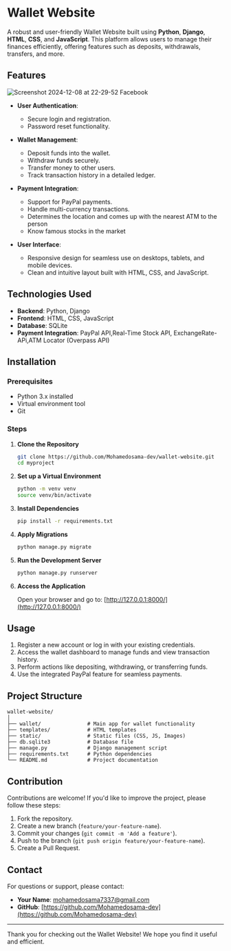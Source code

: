 # Wallet Website

A robust and user-friendly Wallet Website built using **Python**, **Django**, **HTML**, **CSS**, and **JavaScript**. This platform allows users to manage their finances efficiently, offering features such as deposits, withdrawals, transfers, and more.

## Features
![Screenshot 2024-12-08 at 22-29-52 Facebook](https://github.com/user-attachments/assets/9a37da32-50b1-4e7a-9ce0-98711932ff3e)

- **User Authentication**:
  - Secure login and registration.
  - Password reset functionality.

- **Wallet Management**:
  - Deposit funds into the wallet.
  - Withdraw funds securely.
  - Transfer money to other users.
  - Track transaction history in a detailed ledger.

- **Payment Integration**:
  - Support for PayPal payments.
  - Handle multi-currency transactions.
  - Determines the location and comes up with the nearest ATM to the person
  - Know famous stocks in the market

- **User Interface**:
  - Responsive design for seamless use on desktops, tablets, and mobile devices.
  - Clean and intuitive layout built with HTML, CSS, and JavaScript.

## Technologies Used

- **Backend**: Python, Django
- **Frontend**: HTML, CSS, JavaScript
- **Database**: SQLite 
- **Payment Integration**: PayPal API,Real-Time Stock API, ExchangeRate-APi,ATM Locator (Overpass API)

## Installation

### Prerequisites

- Python 3.x installed
- Virtual environment tool 
- Git

### Steps

1. **Clone the Repository**

   ```bash
   git clone https://github.com/Mohamedosama-dev/wallet-website.git
   cd myproject
   ```

2. **Set up a Virtual Environment**

   ```bash
   python -m venv venv
   source venv/bin/activate  
   ```

3. **Install Dependencies**

   ```bash
   pip install -r requirements.txt
   ```

4. **Apply Migrations**

   ```bash
   python manage.py migrate
   ```

5. **Run the Development Server**

   ```bash
   python manage.py runserver
   ```

6. **Access the Application**

   Open your browser and go to: [http://127.0.0.1:8000/](http://127.0.0.1:8000/)

## Usage

1. Register a new account or log in with your existing credentials.
2. Access the wallet dashboard to manage funds and view transaction history.
3. Perform actions like depositing, withdrawing, or transferring funds.
4. Use the integrated PayPal feature for seamless payments.

## Project Structure

```
wallet-website/
│
├── wallet/               # Main app for wallet functionality
├── templates/            # HTML templates
├── static/               # Static files (CSS, JS, Images)
├── db.sqlite3            # Database file
├── manage.py             # Django management script
├── requirements.txt      # Python dependencies
└── README.md             # Project documentation
```

## Contribution

Contributions are welcome! If you'd like to improve the project, please follow these steps:

1. Fork the repository.
2. Create a new branch (`feature/your-feature-name`).
3. Commit your changes (`git commit -m 'Add a feature'`).
4. Push to the branch (`git push origin feature/your-feature-name`).
5. Create a Pull Request.


## Contact

For questions or support, please contact:

- **Your Name**: [mohamedosama7337@gmail.com](mailto:mohamedosama7337@gmail.com)
- **GitHub**: [https://github.com/Mohamedosama-dev](https://github.com/Mohamedosama-dev)

---

Thank you for checking out the Wallet Website! We hope you find it useful and efficient.
